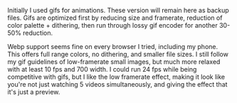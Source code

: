 Initially I used gifs for animations. 
These version will remain here as backup files.
Gifs are optimized first by reducing size and framerate, reduction of color palette + dithering, 
then run through lossy gif encoder for another 30-50% reduction.

Webp support seems fine on every browser I tried, including my phone.
This offers full range colors, no dithering, and smaller file sizes.
I still follow my gif guidelines of low-framerate small images, but much more relaxed with at least 10 fps and 700 width.
I could run 24 fps while being competitive with gifs, but I like the low framerate effect, 
making it look like you're not just watching 5 videos simultaneously, and giving the effect that it's just a preview.